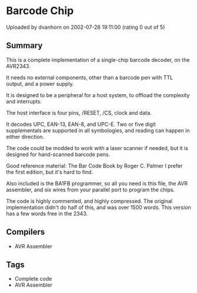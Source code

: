 # Barcode Chip

Uploaded by dvanhorn on 2002-07-28 19:11:00 (rating 0 out of 5)

## Summary

This is a complete implementation of a single-chip barcode decoder, on the AVR2343.  

It needs no external components, other than a barcode pen with TTL output, and a power supply.  

It is designed to be a peripheral for a host system, to offload the complexity and interrupts.  

The host interface is four pins, /RESET, /CS, clock and data.


It decodes UPC, EAN-13, EAN-8, and UPC-E. Two or five digit supplementals are supported in all symbologies, and reading can happen in either direction. 


The code could be modded to work with a laser scanner if needed, but it is designed for hand-scanned barcode pens.


Good reference material: The Bar Code Book by Roger C. Palmer I prefer the first edition, but it's hard to find.


Also included is the BA1FB programmer, so all you need is this file, the AVR assembler, and six wires from your parallel port to program the chips.


The code is highly commented, and highly compressed. The original implementation didn't do half of this, and was over 1500 words. This version has a few words free in the 2343.

## Compilers

- AVR Assembler

## Tags

- Complete code
- AVR Assembler
